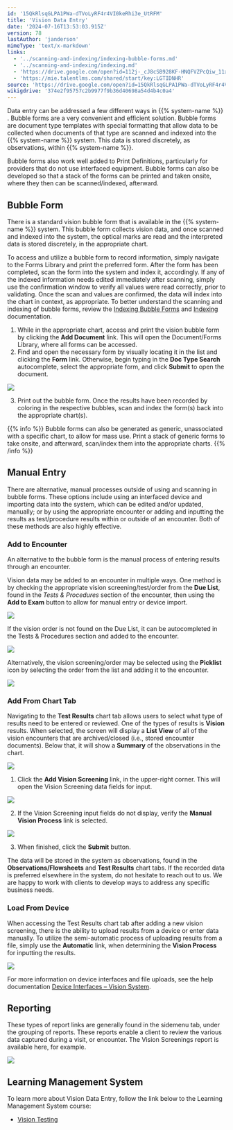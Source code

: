 ```yaml
---
id: '15QkRlsqGLPA1PWa-dTVoLyRF4r4VI0keRhi3e_UtRFM'
title: 'Vision Data Entry'
date: '2024-07-16T13:53:03.915Z'
version: 78
lastAuthor: 'janderson'
mimeType: 'text/x-markdown'
links:
  - '../scanning-and-indexing/indexing-bubble-forms.md'
  - '../scanning-and-indexing/indexing.md'
  - 'https://drive.google.com/open?id=112j-_cJ8cSB928KF-HNQFVZPcQiw_11x8p77UtzmqMs'
  - 'https://mie.talentlms.com/shared/start/key:LGTIDNHR'
source: 'https://drive.google.com/open?id=15QkRlsqGLPA1PWa-dTVoLyRF4r4VI0keRhi3e_UtRFM'
wikigdrive: '374e2f95757c2b9977f9b36d40698a54d4b4c0a4'
---
```

Data entry can be addressed a few different ways in {{% system-name %}} . Bubble forms are a very convenient and efficient solution. Bubble forms are document type templates with special formatting that allow data to be collected when documents of that type are scanned and indexed into the {{% system-name %}} system. This data is stored discretely, as observations, within {{% system-name %}}.

Bubble forms also work well added to Print Definitions, particularly for providers that do not use interfaced equipment. Bubble forms can also be developed so that a stack of the forms can be printed and taken onsite, where they then can be scanned/indexed, afterward.

## Bubble Form

There is a standard vision bubble form that is available in the {{% system-name %}} system. This bubble form collects vision data, and once scanned and indexed into the system, the optical marks are read and the interpreted data is stored discretely, in the appropriate chart.

To access and utilize a bubble form to record information, simply navigate to the Forms Library and print the preferred form. After the form has been completed, scan the form into the system and index it, accordingly. If any of the indexed information needs edited immediately after scanning, simply use the confirmation window to verify all values were read correctly, prior to validating. Once the scan and values are confirmed, the data will index into the chart in context, as appropriate. To better understand the scanning and indexing of bubble forms, review the [Indexing Bubble Forms](../scanning-and-indexing/indexing-bubble-forms.md) and [Indexing](../scanning-and-indexing/indexing.md) documentation.

1. While in the appropriate chart, access and print the vision bubble form by clicking the <strong>Add Document</strong> link. This will open the Document/Forms Library, where all forms can be accessed.
2. Find and open the necessary form by visually locating it in the list and clicking the <strong>Form</strong> link. Otherwise, begin typing in the <strong>Doc Type Search</strong> autocomplete, select the appropriate form, and click <strong>Submit</strong> to open the document.

![](../vision-data-entry.assets/bfebe1e7a6b81197fa3e531248a1bb90.png)

3. Print out the bubble form. Once the results have been recorded by coloring in the respective bubbles, scan and index the form(s) back into the appropriate chart(s).

{{% info %}}
Bubble forms can also be generated as generic, unassociated with a specific chart, to allow for mass use. Print a stack of generic forms to take onsite, and afterward, scan/index them into the appropriate charts.
{{% /info %}}

## Manual Entry

There are alternative, manual processes outside of using and scanning in bubble forms. These options include using an interfaced device and importing data into the system, which can be edited and/or updated, manually; or by using the appropriate encounter or adding and inputting the results as test/procedure results within or outside of an encounter. Both of these methods are also highly effective.

### Add to Encounter

An alternative to the bubble form is the manual process of entering results through an encounter.

Vision data may be added to an encounter in multiple ways. One method is by checking the appropriate vision screening/test/order from the **Due List**, found in the *Tests & Procedures* section of the encounter, then using the **Add to Exam** button to allow for manual entry or device import.

![](../vision-data-entry.assets/e64f54eecdefef092bc7b676967c0b39.png)

If the vision order is not found on the Due List, it can be autocompleted in the Tests & Procedures section and added to the encounter.

![](../vision-data-entry.assets/f7aeb61fce920c42da70d8b2fe0b7381.png)

Alternatively, the vision screening/order may be selected using the **Picklist** icon by selecting the order from the list and adding it to the encounter.

![](../vision-data-entry.assets/4e4af05114dfdb8756cd510c5ce68d92.png)

### Add From Chart Tab

Navigating to the **Test Results** chart tab allows users to select what type of results need to be entered or reviewed. One of the types of results is **Vision** results. When selected, the screen will display a **List View** of all of the vision encounters that are archived/closed (i.e., stored encounter documents). Below that, it will show a **Summary** of the observations in the chart.

![](../vision-data-entry.assets/87f6f4d68ae4d8aa8000e9d17e56c042.png)

1. Click the <strong>Add Vision Screening</strong> link, in the upper-right corner. This will open the Vision Screening data fields for input.

![](../vision-data-entry.assets/25b32e9c45d52419e614c572927bdcd5.png)

2. If the Vision Screening input fields do not display, verify the <strong>Manual Vision Process</strong> link is selected.

![](../vision-data-entry.assets/8d50c2002ae37ee94b04621a7f0535e6.png)

3. When finished, click the <strong>Submit</strong> button.

The data will be stored in the system as observations, found in the **Observations/Flowsheets** and **Test Results** chart tabs. If the recorded data is preferred elsewhere in the system, do not hesitate to reach out to us. We are happy to work with clients to develop ways to address any specific business needs.

### Load From Device

When accessing the Test Results chart tab after adding a new vision screening, there is the ability to upload results from a device or enter data manually. To utilize the semi-automatic process of uploading results from a file, simply use the **Automatic** link, when determining the **Vision Process** for inputting the results.

![](../vision-data-entry.assets/1729a184abfd46d775fdece5a9ff5a01.png)

For more information on device interfaces and file uploads, see the help documentation [Device Interfaces – Vision System](https://drive.google.com/open?id=112j-_cJ8cSB928KF-HNQFVZPcQiw_11x8p77UtzmqMs).

## Reporting

These types of report links are generally found in the sidemenu tab, under the grouping of reports. These reports enable a client to review the various data captured during a visit, or encounter. The Vision Screenings report is available here, for example.

![](../vision-data-entry.assets/04f5c30a649a36abbd640bf475de447e.png)

## Learning Management System

To learn more about Vision Data Entry, follow the link below to the Learning Management System course:

* [Vision Testing](https://mie.talentlms.com/shared/start/key:LGTIDNHR)
